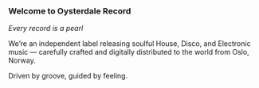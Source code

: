 ### Welcome to Oysterdale Record
*Every record is a pearl*

We’re an independent label releasing soulful House, Disco, and Electronic music — carefully crafted and digitally distributed to the world from Oslo, Norway.

Driven by groove, guided by feeling.
